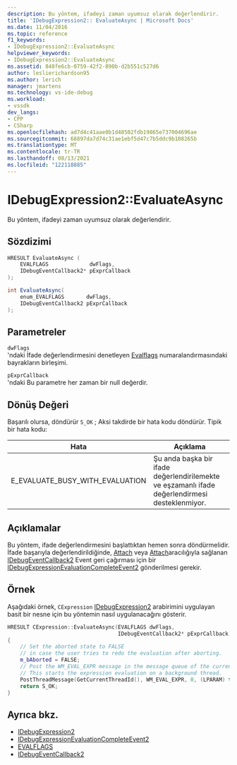 ```yaml
---
description: Bu yöntem, ifadeyi zaman uyumsuz olarak değerlendirir.
title: 'IDebugExpression2:: EvaluateAsync | Microsoft Docs'
ms.date: 11/04/2016
ms.topic: reference
f1_keywords:
- IDebugExpression2::EvaluateAsync
helpviewer_keywords:
- IDebugExpression2::EvaluateAsync
ms.assetid: 848fe6cb-0759-42f2-890b-d2b551c527d6
author: leslierichardson95
ms.author: lerich
manager: jmartens
ms.technology: vs-ide-debug
ms.workload:
- vssdk
dev_langs:
- CPP
- CSharp
ms.openlocfilehash: ad7d4c41aae0b1d48502fdb19865e737004696ae
ms.sourcegitcommit: 68897da7d74c31ae1ebf5d47c7b5ddc9b108265b
ms.translationtype: MT
ms.contentlocale: tr-TR
ms.lasthandoff: 08/13/2021
ms.locfileid: "122118885"
---
```

# <a name="idebugexpression2evaluateasync"></a>IDebugExpression2::EvaluateAsync
Bu yöntem, ifadeyi zaman uyumsuz olarak değerlendirir.

## <a name="syntax"></a>Sözdizimi

```cpp
HRESULT EvaluateAsync (
    EVALFLAGS             dwFlags,
    IDebugEventCallback2* pExprCallback
);
```

```csharp
int EvaluateAsync(
    enum_EVALFLAGS       dwFlags,
    IDebugEventCallback2 pExprCallback
);
```

## <a name="parameters"></a>Parametreler
`dwFlags`\
'ndaki İfade değerlendirmesini denetleyen [Evalflags](../../../extensibility/debugger/reference/evalflags.md) numaralandırmasındaki bayrakların birleşimi.

`pExprCallback`\
'ndaki Bu parametre her zaman bir null değerdir.

## <a name="return-value"></a>Dönüş Değeri
Başarılı olursa, döndürür `S_OK` ; Aksi takdirde bir hata kodu döndürür. Tipik bir hata kodu:

|Hata|Açıklama|
|-----------|-----------------|
|E_EVALUATE_BUSY_WITH_EVALUATION|Şu anda başka bir ifade değerlendirilemekte ve eşzamanlı ifade değerlendirmesi desteklenmiyor.|

## <a name="remarks"></a>Açıklamalar
Bu yöntem, ifade değerlendirmesini başlattıktan hemen sonra döndürmelidir. İfade başarıyla değerlendirildiğinde, [Attach](../../../extensibility/debugger/reference/idebugprogram2-attach.md) veya [Attach](../../../extensibility/debugger/reference/idebugengine2-attach.md)aracılığıyla sağlanan [IDebugEventCallback2](../../../extensibility/debugger/reference/idebugeventcallback2.md) Event geri çağırması için bir [IDebugExpressionEvaluationCompleteEvent2](../../../extensibility/debugger/reference/idebugexpressionevaluationcompleteevent2.md) gönderilmesi gerekir.

## <a name="example"></a>Örnek
Aşağıdaki örnek, `CExpression` [IDebugExpression2](../../../extensibility/debugger/reference/idebugexpression2.md) arabirimini uygulayan basit bir nesne için bu yöntemin nasıl uygulanacağını gösterir.

```cpp
HRESULT CExpression::EvaluateAsync(EVALFLAGS dwFlags,
                                   IDebugEventCallback2* pExprCallback)
{
    // Set the aborted state to FALSE
    // in case the user tries to redo the evaluation after aborting.
    m_bAborted = FALSE;
    // Post the WM_EVAL_EXPR message in the message queue of the current thread.
    // This starts the expression evaluation on a background thread.
    PostThreadMessage(GetCurrentThreadId(), WM_EVAL_EXPR, 0, (LPARAM) this);
    return S_OK;
}
```

## <a name="see-also"></a>Ayrıca bkz.
- [IDebugExpression2](../../../extensibility/debugger/reference/idebugexpression2.md)
- [IDebugExpressionEvaluationCompleteEvent2](../../../extensibility/debugger/reference/idebugexpressionevaluationcompleteevent2.md)
- [EVALFLAGS](../../../extensibility/debugger/reference/evalflags.md)
- [IDebugEventCallback2](../../../extensibility/debugger/reference/idebugeventcallback2.md)
